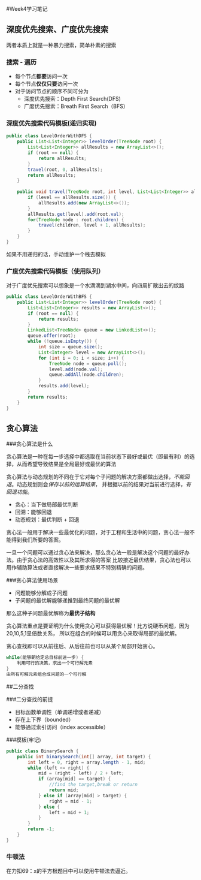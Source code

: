 #Week4学习笔记

## 深度优先搜索、广度优先搜索

两者本质上就是一种暴力搜索，简单朴素的搜索

### 搜索 - 遍历

- 每个节点**都要**访问一次
- 每个节点**仅仅只要**访问一次
- 对于访问节点的顺序不同可分为
    - 深度优先搜索：Depth First Search(DFS)
    - 广度优先搜索：Breath First Search（BFS）

### 深度优先搜索代码模板(递归实现)
```java
public class LevelOrderWithDFS {
    public List<List<Integer>> levelOrder(TreeNode root) {
        List<List<Integer>> allResults = new ArrayList<>();
        if (root == null) {
            return allResults;
        }
        travel(root, 0, allResults);
        return allResults;
    }
    
    public void travel(TreeNode root, int level, List<List<Integer>> allResults) {
        if (level == allResults.size()) {
            allResults.add(new ArrayList<>());
        }
        allResults.get(level).add(root.val);
        for(TreeNode node : root.children) {
            travel(children, level + 1, allResults);
        }
    }
}
```
如果不用递归的话，手动维护一个栈去模拟

### 广度优先搜索代码模板（使用队列）
对于广度优先搜索可以想象是一个水滴滴到湖水中间，向四周扩散出去的纹路
```java
public class LevelOrderWithBFS {
    public List<List<Integer>> levelOrder(TreeNode root) {
        List<List<Integer>> results = new ArrayList<>();
        if (root == null) {
            return results;
        }
        LinkedList<TreeNode> queue = new LinkedList<>();
        queue.offer(root);
        while (!queue.isEmpty()) {
            int size = queue.size();
            List<Integer> level = new ArrayList<>();
            for (int i = 0; i < size; i++) {
                TreeNode node = queue.poll();
                level.add(node.val);
                queue.addAll(node.children);
            }
            results.add(level);
        } 
        return results;
    }
}
```

## 贪心算法

###贪心算法是什么

贪心算法是一种在每一步选择中都选取在当前状态下最好或最优（即最有利）的选择，从而希望导致结果是全局最好或最优的算法

贪心算法与动态规划的不同在于它对每个子问题的解决方案都做出选择，*不能回退*。动态规划则会*保存以前的运算结果*，
并根据以前的结果对当前进行选择，*有回退功能*。

- 贪心：当下做局部最优判断
- 回溯：能够回退
- 动态规划：最优判断 + 回退

贪心法一般用于解决一些最优化的问题，对于工程和生活中的问题，贪心法一般不能得到我们所要的答案。

一旦一个问题可以通过贪心法来解决，那么贪心法一般是解决这个问题的最好办法。由于贪心法的高效性以及其所求得的答案
比较接近最优结果，贪心法也可以用作辅助算法或者直接解决一些要求结果不特别精确的问题。

###贪心算法使用场景

- 问题能够分解成子问题
- 子问题的最优解能够递推到最终问题的最优解

那么这种子问题最优解称为**最优子结构**

贪心算法重点是要证明为什么使用贪心可以获得最优解！比方说硬币问题，因为20,10,5,1呈倍数关系，
所以在组合的时候可以用贪心来取得局部的最优解。

贪心查找即可以从前往后、从后往前也可以从某个局部开始贪心。

```java
while(能够朝给定总目标前进一步) {
    利用可行的决策，求出一个可行解元素
}
由所有可解元素组合成问题的一个可行解
```

##二分查找

###二分查找的前提

- 目标函数单调性（单调递增或者递减）
- 存在上下界（bounded）
- 能够通过索引访问（index accessible）

###模板(牢记)
```java
public class BinarySearch {
    public int binarySearch(int[] array, int target) {
        int left = 0, right = array.length - 1, mid;
        while (left <= right) {
            mid = (right - left) / 2 + left;
            if (array[mid] == target) {
                //find the target,break or return
                return mid;
            } else if (array[mid] > target) {
                right = mid - 1;
            } else {
                left = mid + 1;
            }
        }
        return -1;
    }
}

```

### 牛顿法 

在力扣69：x的平方根题目中可以使用牛顿法去逼近。